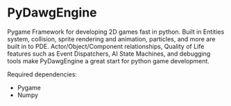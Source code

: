 # PyDawgEngine

Pygame Framework for developing 2D games fast in python. Built in Entities system, collision, sprite rendering and animation, particles, and more are built in to PDE. Actor/Object/Component relationships, Quality of Life features such as Event Dispatchers, AI State Machines, and debugging tools make PyDawgEngine a great start for python game development.

Required dependencies:
- Pygame
- Numpy
